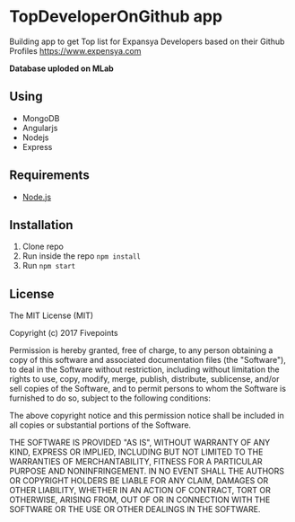 # TopDeveloperOnGithub app 

Building app to get Top list for Expansya Developers based on their Github Profiles
https://www.expensya.com

**Database uploded on MLab**

## Using

* MongoDB
* Angularjs
* Nodejs
* Express


## Requirements

* [Node.js](http://nodejs.org/)

## Installation

1. Clone repo
2. Run inside the repo `npm install`
3. Run `npm start`


## License

The MIT License (MIT)

Copyright (c) 2017 Fivepoints

Permission is hereby granted, free of charge, to any person obtaining a copy of this software and associated documentation files (the "Software"), to deal in the Software without restriction, including without limitation the rights to use, copy, modify, merge, publish, distribute, sublicense, and/or sell copies of the Software, and to permit persons to whom the Software is furnished to do so, subject to the following conditions:

The above copyright notice and this permission notice shall be included in all copies or substantial portions of the Software.

THE SOFTWARE IS PROVIDED "AS IS", WITHOUT WARRANTY OF ANY KIND, EXPRESS OR IMPLIED, INCLUDING BUT NOT LIMITED TO THE WARRANTIES OF MERCHANTABILITY, FITNESS FOR A PARTICULAR PURPOSE AND NONINFRINGEMENT. IN NO EVENT SHALL THE AUTHORS OR COPYRIGHT HOLDERS BE LIABLE FOR ANY CLAIM, DAMAGES OR OTHER LIABILITY, WHETHER IN AN ACTION OF CONTRACT, TORT OR OTHERWISE, ARISING FROM, OUT OF OR IN CONNECTION WITH THE SOFTWARE OR THE USE OR OTHER DEALINGS IN THE SOFTWARE.
